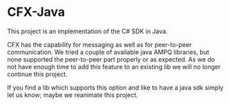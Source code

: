 # CFX-Java

This project is an implementation of the C# SDK in Java.

CFX has the capability for messaging as well as for peer-to-peer communication. We tried a couple of available java AMPQ libraries, but none supported the peer-to-peer part properly or as expected. As we do not have enough time to add this feature to an existing lib we will no longer continue this project.

If you find a lib which supports this option and like to have a java sdk simply let us know; maybe we reanimate this project.
